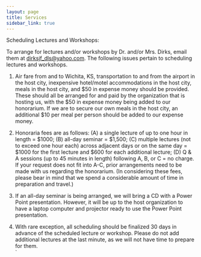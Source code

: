 ```yaml
---
layout: page
title: Services
sidebar_link: true
---
```


Scheduling Lectures and Workshops:

To  arrange for lectures and/or workshops by Dr. and/or Mrs. Dirks, email them at dirksjf_dls@yahoo.com.  The following issues pertain to scheduling lectures and workshops.

1.  Air fare from and to Wichita, KS, transportation to and from the airport in the host city, inexpensive hotel/motel accommodations in the host city, meals in the host city, and $50 in expense money should be provided.  These should all be arranged for and paid by the organization that is hosting us, with the $50 in expense money being added to our honorarium.  If we are to secure our own meals in the host city, an additional $10 per meal per person should be added to our expense money.

2.  Honoraria fees are as follows:  (A) a single lecture of up to one hour in length = $1000; (B) all-day seminar = $1,500; (C) multiple lectures (not to exceed one hour each) across adjacent days or on the same day = $1000 for the first lecture and $600 for each additional lecture; (D) Q & A sessions (up to 45 minutes in length) following A, B, or C = no charge.  If your request does not fit into A-C, prior arrangements need to be made with us regarding the honorarium.  (In considering these fees, please bear in mind that we spend a considerable amount of time in preparation and travel.)

3.  If an all-day seminar is being arranged, we will bring a CD with a Power Point presentation.  However, it will be up to the host organization to have a laptop computer and projector ready to use the Power Point presentation.

4.  With rare exception, all scheduling should be finalized 30 days in advance of the scheduled lecture or workshop.  Please do not add additional lectures at the last minute, as we will not have time to prepare for them.         
`